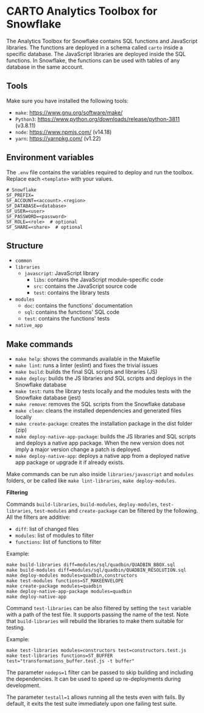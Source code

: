 # CARTO Analytics Toolbox for Snowflake

The Analytics Toolbox for Snowflake contains SQL functions and JavaScript libraries. The functions are deployed in a schema called `carto` inside a specific database. The JavaScript libraries are deployed inside the SQL functions. In Snowflake, the functions can be used with tables of any database in the same account.

## Tools

Make sure you have installed the following tools:

- `make`: <https://www.gnu.org/software/make/>
- `Python3`: <https://www.python.org/downloads/release/python-3811> (v3.8.11)
- `node`: <https://www.npmjs.com/> (v14.18)
- `yarn`: <https://yarnpkg.com/> (v1.22)

## Environment variables

The `.env` file contains the variables required to deploy and run the toolbox. Replace each `<template>` with your values.

```
# Snowflake
SF_PREFIX=
SF_ACCOUNT=<account>.<region>
SF_DATABASE=<database>
SF_USER=<user>
SF_PASSWORD=<password>
SF_ROLE=<role>  # optional
SF_SHARE=<share>  # optional
```

## Structure

- `common`
- `libraries`
  - `javascript`: JavaScript library
    - `libs`: contains the JavaScript module-specific code
    - `src`: contains the JavaScript source code
    - `test`: contains the library tests
- `modules`
  - `doc`: contains the functions' documentation
  - `sql`: contains the functions' SQL code
  - `test`: contains the functions' tests
- `native_app`

## Make commands

- `make help`: shows the commands available in the Makefile
- `make lint`: runs a linter (eslint) and fixes the trivial issues
- `make build`: builds the final SQL scripts and libraries (JS)
- `make deploy`: builds the JS libraries and SQL scripts and deploys in the Snowflake database
- `make test`: runs the library tests locally and the modules tests with the Snowflake database (jest)
- `make remove`: removes the SQL scripts from the Snowflake database
- `make clean`: cleans the installed dependencies and generated files locally
- `make create-package`: creates the installation package in the dist folder (zip)
- `make deploy-native-app-package`: builds the JS libraries and SQL scripts and deploys a native app package. When the new version does not imply a major version change a patch is deployed.
- `make deploy-native-app`: deploys a native app from a deployed native app package or upgrade it if already exists.

Make commands can be run also inside `libraries/javascript` and `modules` folders, or be called like `make lint-libraries`, `make deploy-modules`.

**Filtering**

Commands `build-libraries`, `build-modules`, `deploy-modules`, `test-libraries`, `test-modules` and `create-package` can be filtered by the following. All the filters are additive:

- `diff`: list of changed files
- `modules`: list of modules to filter
- `functions`: list of functions to filter

Example:

```
make build-libraries diff=modules/sql/quadbin/QUADBIN_BBOX.sql
make build-modules diff=modules/sql/quadbin/QUADBIN_RESOLUTION.sql
make deploy-modules modules=quadbin,constructors
make test-modules functions=ST_MAKEENVELOPE
make create-package modules=quadbin
make deploy-native-app-package modules=quadbin
make deploy-native-app
```

Command `test-libraries` can be also filtered by setting the `test` variable with a path of the test file. It supports passing the name of the test. Note that `build-libraries` will rebuild the libraries to make them suitable for testing.

Example:

```
make test-libraries modules=constructors test=constructors.test.js
make test-libraries functions=ST_BUFFER test="transformations_buffer.test.js -t buffer"
```

The parameter `nodeps=1` filter can be passed to skip building and including the dependencies. It can be used to speed up re-deployments during development.

The parameter `testall=1` allows running all the tests even with fails. By default, it exits the test suite immediately upon one failing test suite.
